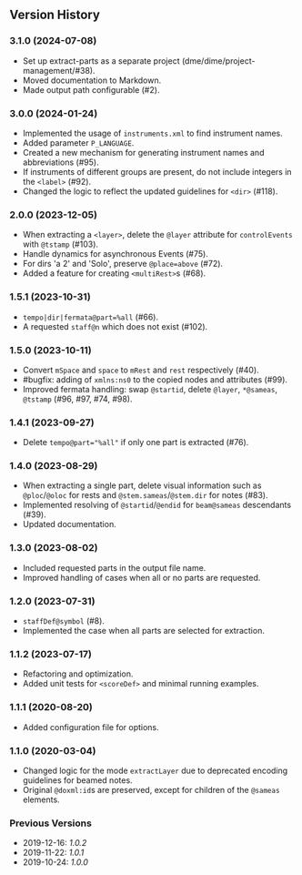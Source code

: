 ## Version History

### 3.1.0 (2024-07-08)
- Set up extract-parts as a separate project (dme/dime/project-management/#38).
- Moved documentation to Markdown.
- Made output path configurable (#2).

### 3.0.0 (2024-01-24)
- Implemented the usage of `instruments.xml` to find instrument names.
- Added parameter `P_LANGUAGE`.
- Created a new mechanism for generating instrument names and abbreviations (#95).
- If instruments of different groups are present, do not include integers in the `<label>` (#92).
- Changed the logic to reflect the updated guidelines for `<dir>` (#118).

### 2.0.0 (2023-12-05)
- When extracting a `<layer>`, delete the `@layer` attribute for `controlEvents` with `@tstamp` (#103).
- Handle dynamics for asynchronous Events (#75).
- For dirs 'a 2' and 'Solo', preserve `@place=above` (#72).
- Added a feature for creating `<multiRest>`s (#68).

### 1.5.1 (2023-10-31)
- `tempo|dir|fermata@part=%all` (#66).
- A requested `staff@n` which does not exist (#102).

### 1.5.0 (2023-10-11)
- Convert `mSpace` and `space` to `mRest` and `rest` respectively (#40).
- #bugfix: adding of `xmlns:ns0` to the copied nodes and attributes (#99).
- Improved fermata handling: swap `@startid`, delete `@layer`, `*@sameas`, `@tstamp` (#96, #97, #74, #98).

### 1.4.1 (2023-09-27)
- Delete `tempo@part="%all"` if only one part is extracted (#76).

### 1.4.0 (2023-08-29)
- When extracting a single part, delete visual information such as `@ploc`/`@oloc` for rests and `@stem.sameas`/`@stem.dir` for notes (#83).
- Implemented resolving of `@startid`/`@endid` for `beam@sameas` descendants (#39).
- Updated documentation.

### 1.3.0 (2023-08-02)
- Included requested parts in the output file name.
- Improved handling of cases when all or no parts are requested.

### 1.2.0 (2023-07-31)
- `staffDef@symbol` (#8).
- Implemented the case when all parts are selected for extraction.

### 1.1.2 (2023-07-17)
- Refactoring and optimization.
- Added unit tests for `<scoreDef>` and minimal running examples.

### 1.1.1 (2020-08-20)
- Added configuration file for options.

### 1.1.0 (2020-03-04)
- Changed logic for the mode `extractLayer` due to deprecated encoding guidelines for beamed notes.
- Original `@doxml:id`s are preserved, except for children of the `@sameas` elements.

### Previous Versions

- 2019-12-16: _1.0.2_
- 2019-11-22: _1.0.1_
- 2019-10-24: _1.0.0_